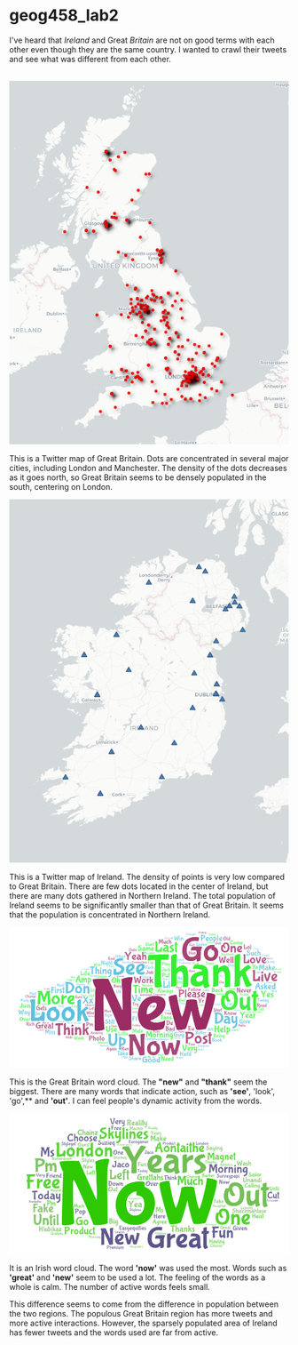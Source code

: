 # geog458_lab2

I've heard that *Ireland* and Great *Britain* are not on good terms with each other even though they are the same country. I wanted to crawl their tweets and see what was different from each other.  
</br>


![map of great britian](https://github.com/dldl1901s/geog458_lab2/blob/main/img/great_britian_map.png)

This is a Twitter map of Great Britain. Dots are concentrated in several major cities, including London and Manchester. The density of the dots decreases as it goes north, so Great Britain seems to be densely populated in the south, centering on London. 

![map of island](https://github.com/dldl1901s/geog458_lab2/blob/main/img/island_map.png)

This is a Twitter map of Ireland. The density of points is very low compared to Great Britain. There are few dots located in the center of Ireland, but there are many dots gathered in Northern Ireland. The total population of Ireland seems to be significantly smaller than that of Great Britain. It seems that the population is concentrated in Northern Ireland. 

![wordcloud of great britian](https://github.com/dldl1901s/geog458_lab2/blob/main/img/great_britian_wordcloud.png)

This is the Great Britain word cloud. The **"new"** and **"thank"** seem the biggest. There are many words that indicate action, such as **'see'**, 'look', 'go',** and **'out'**. I can feel people's dynamic activity from the words.


![wordcloud of island](https://github.com/dldl1901s/geog458_lab2/blob/main/img/island_wordcloud.png)

It is an Irish word cloud. The word **'now'** was used the most. Words such as **'great'** and **'new'** seem to be used a lot. The feeling of the words as a whole is calm. The number of active words feels small. 

This difference seems to come from the difference in population between the two regions. The populous Great Britain region has more tweets and more active interactions. However, the sparsely populated area of Ireland has fewer tweets and the words used are far from active.



